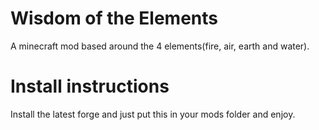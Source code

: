 Wisdom of the Elements
======

A minecraft mod based around the 4 elements(fire, air, earth and water).

Install instructions
======
Install the latest forge and just put this in your mods folder and enjoy.
